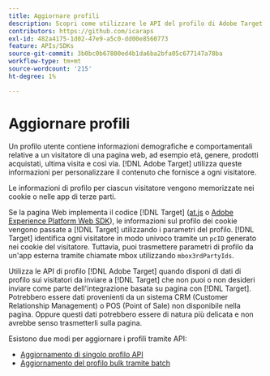 ```yaml
---
title: Aggiornare profili
description: Scopri come utilizzare le API del profilo di Adobe Target per inviare i dati dei visitatori a  [!DNL Target].
contributors: https://github.com/icaraps
exl-id: 482a4175-1d02-47e9-a5c0-dd00e8560773
feature: APIs/SDKs
source-git-commit: 3b0bc0b67800ed4b1da6ba2bfa05c677147a78ba
workflow-type: tm+mt
source-wordcount: '215'
ht-degree: 1%

---
```


# Aggiornare profili

Un profilo utente contiene informazioni demografiche e comportamentali relative a un visitatore di una pagina web, ad esempio età, genere, prodotti acquistati, ultima visita e così via. [!DNL Adobe Target] utilizza queste informazioni per personalizzare il contenuto che fornisce a ogni visitatore.

Le informazioni di profilo per ciascun visitatore vengono memorizzate nei cookie o nelle app di terze parti.

Se la pagina Web implementa il codice [!DNL Target] ([at.js](/help/dev/implement/client-side/atjs/how-atjs-works/how-atjs-works.md) o [Adobe Experience Platform Web SDK](/help/dev/implement/client-side/aep-web-sdk/aep-web-sdk-overview.md)), le informazioni sul profilo dei cookie vengono passate a [!DNL Target] utilizzando i parametri del profilo. [!DNL Target] identifica ogni visitatore in modo univoco tramite un `pcID` generato nei cookie del visitatore. Tuttavia, puoi trasmettere parametri di profilo da un&#39;app esterna tramite chiamate mbox utilizzando `mbox3rdPartyIds`.

Utilizza le API di profilo [!DNL Adobe Target] quando disponi di dati di profilo sui visitatori da inviare a [!DNL Target] che non puoi o non desideri inviare come parte dell&#39;integrazione basata su pagina con [!DNL Target]. Potrebbero essere dati provenienti da un sistema CRM (Customer Relationship Management) o POS (Point of Sale) non disponibile nella pagina. Oppure questi dati potrebbero essere di natura più delicata e non avrebbe senso trasmetterli sulla pagina.

Esistono due modi per aggiornare i profili tramite API:

* [Aggiornamento di singolo profilo API](/help/dev/administer/profile-api/profile-single-api.md)
* [Aggiornamento del profilo bulk tramite batch](/help/dev/administer/profile-api/profile-bulk-api.md)
